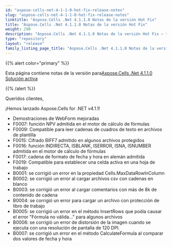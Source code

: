 ```yaml
---
id: "aspose-cells-net-4-1-1-0-hot-fix-release-notes"
slug: "aspose-cells-net-4-1-1-0-hot-fix-release-notes"
linktitle: "Aspose.Cells .Net 4.1.1.0 Notas de la versión Hot Fix"
title: "Aspose.Cells .Net 4.1.1.0 Notas de la versión Hot Fix"
weight: 290
description: "Aspose.Cells .Net 4.1.1.0 Notas de la versión Hot Fix – the latest updates and fixes."
type: "repository"
layout: "release"
family_listing_page_title: "Aspose.Cells .Net 4.1.1.0 Notas de la versión Hot Fix"
---
```

{{% alert color="primary" %}} 

 Esta página contiene notas de la versión para[Aspose.Cells .Net 4.1.1.0 Solución activa](https://releases.aspose.com/cells/net/new-releases/aspose.cells-.net-4.1.1.0-hot-fix/)

{{% /alert %}} 

 Queridos clientes,

 ¡Hemos lanzado Aspose.Cells for .NET v4.1.1!

- Demostraciones de WebForm mejoradas
- F0007: función NPV admitida en el motor de cálculo de fórmulas
- F0009: Compatible para leer cadenas de cuadros de texto en archivos de plantilla
- F0015: Cifrado BIFF7 admitido en algunos archivos protegidos
- F0016: función INDIRECTA, ISBLANK, ISERROR, ISNA, ISNUMBER admitida en el motor de cálculo de fórmulas
- F0017: cadena de formato de fecha y hora en alemán admitida
- F0019: Compatible para establecer una celda activa en una hoja de trabajo
- B0001: se corrigió un error en la propiedad Cells.MaxDataRowInColumn
- B0002: se corrigió un error al cargar archivos csv con cadenas en blanco
- B0003: se corrigió un error al cargar comentarios con más de 8k de contenido de cadena
- B0004: se corrigió un error para cargar un archivo con protección de libro de trabajo
- B0005: se corrigió un error en el método InsertRows que podía causar el error "Fórmula no válida..." para algunos archivos
- B0006: se corrigió un error de distorsión de la imagen cuando se ejecuta con una resolución de pantalla de 120 DPI.
- B0007: se corrigió un error en el método CalculateFormula al comparar dos valores de fecha y hora
